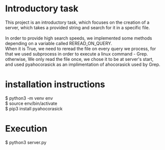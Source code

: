 # Introductory task

This project is an introductory task, which focuses on the creation of a server, which takes a provided string and search for it in a specific file.<br />
<br />
In order to provide high search speeds, we implemented some methods depending on a variable called REREAD_ON_QUERY.<br />
When it is True, we need to reread the file on every query we process, for that we used subprocess in order to execute a linux command - Grep.<br />
otherwise, We only read the file once, we chose it to be at server's start, and used pyahocorasick as an implimentation of ahocorasick used by Grep.<br />

# installation instructions

  $ python3 -m venv env<br />
  $ source env/bin/activate<br />
  $ pip3 install pyahocorasick<br />

# Execution

  $ python3 server.py
